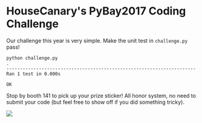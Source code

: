 # HouseCanary's PyBay2017 Coding Challenge

Our challenge this year is very simple. Make the unit test in `challenge.py` pass!

    python challenge.py
    .
    ----------------------------------------------------------------------
    Ran 1 test in 0.000s
    
    OK
    
Stop by booth 141 to pick up your prize sticker! All honor system, no need to submit your code (but feel free to show off if you did something tricky).

![](http://i.imgur.com/iueirHo.jpg)
